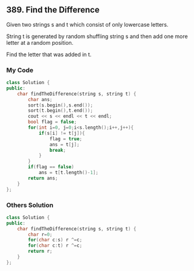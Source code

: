 ## 389. Find the Difference
Given two strings s and t which consist of only lowercase letters.

String t is generated by random shuffling string s and then add one more letter at a random position.

Find the letter that was added in t.

### My Code
```c++
class Solution {
public:
    char findTheDifference(string s, string t) {
        char ans;
        sort(s.begin(),s.end());
        sort(t.begin(),t.end());
        cout << s << endl << t << endl;
        bool flag = false;
        for(int i=0, j=0;i<s.length();i++,j++){
            if(s[i] != t[j]){
                flag = true;
                ans = t[j];
                break;
            }
        }
        if(flag == false)
            ans = t[t.length()-1];
        return ans;
    }
};
```

### Others Solution
```c++
class Solution {
public:
    char findTheDifference(string s, string t) {
        char r=0;
        for(char c:s) r ^=c;
        for(char c:t) r ^=c;
        return r;
    }
};
```
